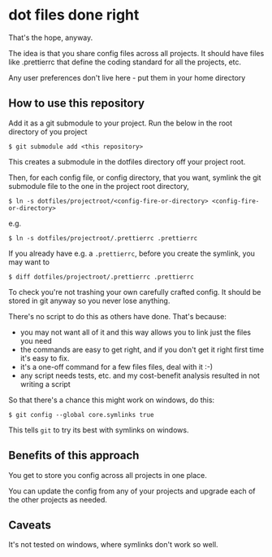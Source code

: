 # dot files done right
That's the hope, anyway.

The idea is that you share config files across all projects. It should have files like .prettierrc that define the coding standard for all the projects, etc.

Any user preferences don't live here - put them in your home directory

## How to use this repository
Add it as a git submodule to your project. Run the below in the root directory of you project

`$ git submodule add <this repository>`

This creates a submodule in the dotfiles directory off your project root.

Then, for each config file, or config directory, that you want, symlink the git submodule file to the one in the project root directory, 

`$ ln -s dotfiles/projectroot/<config-fire-or-directory> <config-fire-or-directory>`

e.g.

`$ ln -s dotfiles/projectroot/.prettierrc .prettierrc`

If you already have e.g. a `.prettierrc`, before you create the symlink, you may want to

`$ diff dotfiles/projectroot/.prettierrc .prettierrc`

To check you're not trashing your own carefully crafted config. It should be stored in git anyway so you never lose anything.

There's no script to do this as others have done. That's because:
* you may not want all of it and this way allows you to link just the files you need
* the commands are easy to get right, and if you don't get it right first time it's easy to fix.
* it's a one-off command for a few files files, deal with it :-)
* any script needs tests, etc. and my cost-benefit analysis resulted in not writing a script

So that there's a chance this might work on windows, do this:

`$ git config --global core.symlinks true`

This tells `git` to try its best with symlinks on windows. 

## Benefits of this approach
You get to store you config across all projects in one place.

You can update the config from any of your projects and upgrade each of the other projects as needed.

## Caveats

It's not tested on windows, where symlinks don't work so well. 



